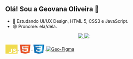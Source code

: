 ## Olá! Sou a Geovana Oliveira 👋

- 🌱 Estudando UI/UX Design, HTML 5, CSS3 e JavaScript.
- 😄 Pronome: ela/dela.

<div align="center">
  <a href="https://github.com/Geovanasoliveira">
  <img height="180em" src="https://github-readme-stats.vercel.app/api?username=Geovanasoliveira&show_icons=true&theme=solarized-light&include_all_commits=true&count_private=true"/>
  <img height="180em" src="https://github-readme-stats.vercel.app/api/top-langs/?username=Geovanasoliveira&layout=compact&langs_count=7&theme=solarized-light"/>
</div>
  
  <div style="display: inline_block"><br>
  <img align="center" alt="Rafa-Js" height="30" width="40" src="https://raw.githubusercontent.com/devicons/devicon/master/icons/javascript/javascript-plain.svg">
  <img align="center" alt="Rafa-HTML" height="30" width="40" src="https://raw.githubusercontent.com/devicons/devicon/master/icons/html5/html5-original.svg">
  <img align="center" alt="Rafa-CSS" height="30" width="40" src="https://raw.githubusercontent.com/devicons/devicon/master/icons/css3/css3-original.svg">
  <img align="center" alt="Geo-Figma" height="30" width="40" src="https://img.shields.io/badge/Figma-F24E1E?style=for-the-badge&logo=figma&logoColor=white">
</div>
